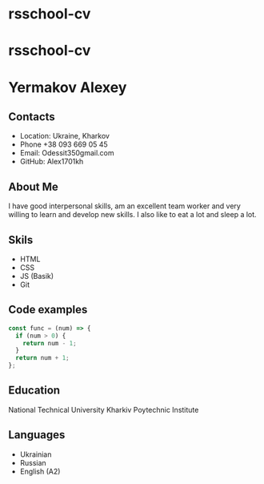 # rsschool-cv
# rsschool-cv

# Yermakov Alexey

## Contacts

- Location: Ukraine, Kharkov
- Phone +38 093 669 05 45
- Email: Odessit350gmail.com
- GitHub: Alex1701kh

## About Me

I have good interpersonal skills, am an excellent team worker and very willing to learn and develop new skills. I also like to eat a lot and sleep a lot.

## Skils

- HTML
- CSS
- JS (Basik)
- Git

## Code examples

```javascript
const func = (num) => {
  if (num > 0) {
    return num - 1;
  }
  return num + 1;
};
```

## Education

National Technical University Kharkiv Poytechnic Institute

## Languages

- Ukrainian
- Russian
- English (A2)
